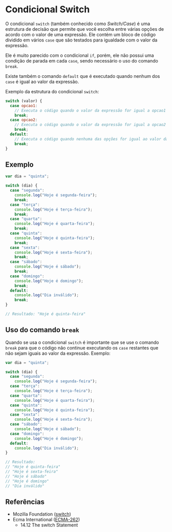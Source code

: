 # Condicional Switch

O condicional `switch` (também conhecido como _Switch/Case_) é uma estrutura de
decisão que permite que você escolha entre várias opções de acordo com o valor
de uma expressão. Ele contém um bloco de código dividido em vários `case` que
são testados para igualdade com o valor da expressão.

Ele é muito parecido com o condicional `if`, porém, ele não possui uma condição
de parada em cada `case`, sendo necessário o uso do comando `break`.

Existe também o comando `default` que é executado quando nenhum dos `case` é
igual ao valor da expressão.

Exemplo da estrutura do condicional `switch`:

```javascript
switch (valor) {
  case opcao1:
    // Executa o código quando o valor da expressão for igual a opcao1
    break;
  case opcao2:
    // Executa o código quando o valor da expressão for igual a opcao2
    break;
  default:
    // Executa o código quando nenhuma das opções for igual ao valor da expressão
    break;
}
```

## Exemplo

```javascript
var dia = "quinta";

switch (dia) {
  case "segunda":
    console.log("Hoje é segunda-feira");
    break;
  case "terça":
    console.log("Hoje é terça-feira");
    break;
  case "quarta":
    console.log("Hoje é quarta-feira");
    break;
  case "quinta":
    console.log("Hoje é quinta-feira");
    break;
  case "sexta":
    console.log("Hoje é sexta-feira");
    break;
  case "sábado":
    console.log("Hoje é sábado");
    break;
  case "domingo":
    console.log("Hoje é domingo");
    break;
  default:
    console.log("Dia inválido");
    break;
}

// Resultado: "Hoje é quinta-feira"
```

## Uso do comando `break`

Quando se usa o condicional `switch` é importante que se use o comando `break`
para que o código não continue executando os `case` restantes que não sejam
iguais ao valor da expressão. Exemplo:

```javascript
var dia = "quinta";

switch (dia) {
  case "segunda":
    console.log("Hoje é segunda-feira");
  case "terça":
    console.log("Hoje é terça-feira");
  case "quarta":
    console.log("Hoje é quarta-feira");
  case "quinta":
    console.log("Hoje é quinta-feira");
  case "sexta":
    console.log("Hoje é sexta-feira");
  case "sábado":
    console.log("Hoje é sábado");
  case "domingo":
    console.log("Hoje é domingo");
  default:
    console.log("Dia inválido");
}

// Resultado:
// "Hoje é quinta-feira"
// "Hoje é sexta-feira"
// "Hoje é sábado"
// "Hoje é domingo"
// "Dia inválido"
```

## Referências

- Mozilla Foundation
  ([switch](https://developer.mozilla.org/pt-BR/docs/Web/JavaScript/Reference/Statements/switch))
- Ecma International ([ECMA-262](https://tc39.es/ecma262))
  - 14.12 The switch Statement

